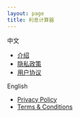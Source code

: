 ```yaml
---
layout: page
title: 利息计算器
---
```

中文
- [介绍](/interest-calculator/introduction.html)
- [隐私政策](/interest-calculator/privacy-policy.html)
- [用户协议](/interest-calculator/user-agreement.html)

English
- [Privacy Policy](/interest-calculator/en/privacy-policy.html)
- [Terms & Conditions](/interest-calculator/en/terms-and-conditions.html)
